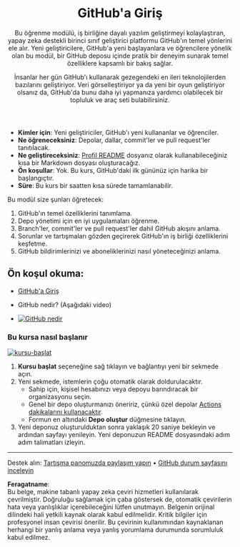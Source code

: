 <header>

# GitHub'a Giriş

Bu öğrenme modülü, iş birliğine dayalı yazılım geliştirmeyi kolaylaştıran, yapay zeka destekli birinci sınıf geliştirici platformu GitHub'ın temel yönlerini ele alır. Yeni geliştiricilere, GitHub'a yeni başlayanlara ve öğrencilere yönelik olan bu modül, bir GitHub deposu içinde pratik bir deneyim sunarak temel özelliklere kapsamlı bir bakış sağlar.

İnsanlar her gün GitHub'ı kullanarak gezegendeki en ileri teknolojilerden bazılarını geliştiriyor. Veri görselleştiriyor ya da yeni bir oyun geliştiriyor olsanız da, GitHub'da bunu daha iyi yapmanıza yardımcı olabilecek bir topluluk ve araç seti bulabilirsiniz.

</header>

- **Kimler için**: Yeni geliştiriciler, GitHub'ı yeni kullananlar ve öğrenciler.
- **Ne öğreneceksiniz**: Depolar, dallar, commit'ler ve pull request'ler tanıtılacak.
- **Ne geliştireceksiniz**: [Profil README](https://docs.github.com/account-and-profile/setting-up-and-managing-your-github-profile/customizing-your-profile/managing-your-profile-readme) dosyanız olarak kullanabileceğiniz kısa bir Markdown dosyası oluşturacağız.
- **Ön koşullar**: Yok. Bu kurs, GitHub'daki ilk gününüz için harika bir başlangıçtır.
- **Süre**: Bu kurs bir saatten kısa sürede tamamlanabilir.

Bu modül size şunları öğretecek:

1. GitHub'ın temel özelliklerini tanımlama.
2. Depo yönetimi için en iyi uygulamaları öğrenme.
3. Branch'ler, commit'ler ve pull request'ler dahil GitHub akışını anlama.
4. Sorunlar ve tartışmaları gözden geçirerek GitHub'ın iş birliği özelliklerini keşfetme.
5. GitHub bildirimlerinizi ve aboneliklerinizi nasıl yöneteceğinizi anlama.

 
## Ön koşul okuma: 

- [GitHub'a Giriş](https://learn.microsoft.com/training/modules/introduction-to-github)

- GitHub nedir? (Aşağıdaki video)
- [![GitHub nedir](https://img.youtube.com/vi/pBy1zgt0XPc/0.jpg)](https://www.youtube.com/watch?v=pBy1zgt0XPc)
 
   

### Bu kursa nasıl başlanır

<!-- Kursa başlamak için, JavaScript'te şu komutu çalıştırın:
'https://github.com/new?' + new URLSearchParams({
  template_owner: 'skills',
  template_name: 'introduction-to-github',
  owner: '@me',
  name: 'skills-introduction-to-github',
  description: 'Klonlanmış depom',
  visibility: 'public',
}).toString()
-->

[![kursu-başlat](https://user-images.githubusercontent.com/1221423/235727646-4a590299-ffe5-480d-8cd5-8194ea184546.svg)](https://github.com/new?template_owner=skills&template_name=introduction-to-github&owner=%40me&name=skills-introduction-to-github&description=My+clone+repository&visibility=public)

1. **Kursu başlat** seçeneğine sağ tıklayın ve bağlantıyı yeni bir sekmede açın.
2. Yeni sekmede, istemlerin çoğu otomatik olarak doldurulacaktır.
   - Sahip için, kişisel hesabınızı veya depoyu barındıracak bir organizasyonu seçin.
   - Genel bir depo oluşturmanızı öneririz, çünkü özel depolar [Actions dakikalarını kullanacaktır](https://docs.github.com/en/billing/managing-billing-for-github-actions/about-billing-for-github-actions?WT.mc_id=academic-113596-abartolo).
   - Formun en altındaki **Depo oluştur** düğmesine tıklayın.
3. Yeni deponuz oluşturulduktan sonra yaklaşık 20 saniye bekleyin ve ardından sayfayı yenileyin. Yeni deponuzun README dosyasındaki adım adım talimatları izleyin.

<footer>

<!--
  <<< Yazar notları: Alt bilgi >>>
  Destek alma, GitHub durum sayfası, davranış kuralları, lisans bağlantısı ekleyin.
-->

---

Destek alın: [Tartışma panomuzda paylaşım yapın](https://github.com/orgs/skills/discussions/categories/introduction-to-github) • [GitHub durum sayfasını inceleyin](https://www.githubstatus.com/)

**Feragatname**:  
Bu belge, makine tabanlı yapay zeka çeviri hizmetleri kullanılarak çevrilmiştir. Doğruluğu sağlamak için çaba göstersek de, otomatik çevirilerin hata veya yanlışlıklar içerebileceğini lütfen unutmayın. Belgenin orijinal dilindeki hali yetkili kaynak olarak kabul edilmelidir. Kritik bilgiler için profesyonel insan çevirisi önerilir. Bu çevirinin kullanımından kaynaklanan herhangi bir yanlış anlama veya yanlış yorumlama durumunda sorumluluk kabul edilmez.